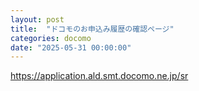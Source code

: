 ```yaml
---
layout: post
title:  "ドコモのお申込み履歴の確認ページ"
categories: docomo
date: "2025-05-31 00:00:00"
---
```


<https://application.ald.smt.docomo.ne.jp/sr>


